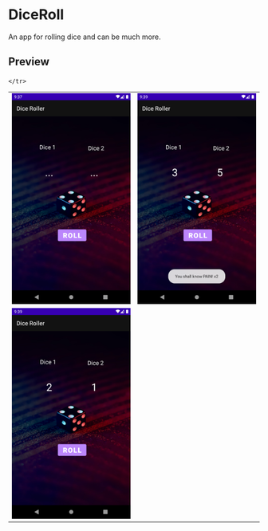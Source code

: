 # DiceRoll
An app for rolling dice and can be much more.

## Preview

<table>
  <tr>
    <td><img src="ScreenShots/1.png"></td>
    <td><img src="ScreenShots/2.png"></td>

  </tr>
    <tr>
    <td><img src="ScreenShots/3.png" ></td>
    <td></td>
      
    </tr>
 </table>


